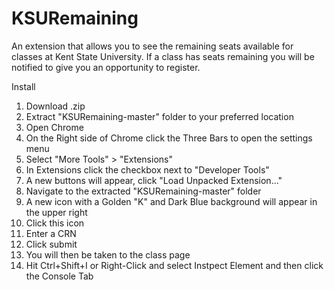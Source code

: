 # KSURemaining
An extension that allows you to see the remaining seats available for classes at Kent State University. 
If a class has seats remaining you will be notified to give you an opportunity to register.


Install

1) Download .zip
2) Extract "KSURemaining-master" folder to your preferred location
3) Open Chrome
4) On the Right side of Chrome click the Three Bars to open the settings menu
5) Select "More Tools" > "Extensions"
6) In Extensions click the checkbox next to "Developer Tools"
7) A new buttons will appear, click "Load Unpacked Extension..."
8) Navigate to the extracted "KSURemaining-master" folder
9) A new icon with a Golden "K" and Dark Blue background will appear in the upper right
10) Click this icon
11) Enter a CRN
12) Click submit
13) You will then be taken to the class page
14) Hit Ctrl+Shift+I or Right-Click and select Instpect Element and then click the Console Tab
